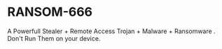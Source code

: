 # RANSOM-666
A Powerfull Stealer + Remote Access Trojan + Malware + Ransomware . Don't Run Them on your device.
